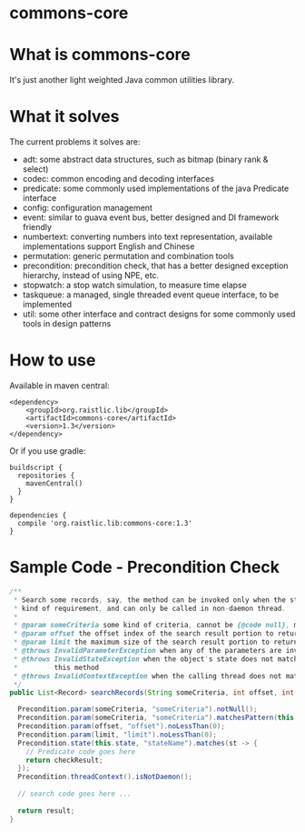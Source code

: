 commons-core
==============

# What is commons-core 

It's just another light weighted Java common utilities library.

# What it solves

The current problems it solves are:

- adt: some abstract data structures, such as bitmap (binary rank & select)
- codec: common encoding and decoding interfaces
- predicate: some commonly used implementations of the java Predicate interface
- config: configuration management
- event: similar to guava event bus, better designed and DI framework friendly
- numbertext: converting numbers into text representation, available implementations support English and Chinese
- permutation: generic permutation and combination tools
- precondition: precondition check, that has a better designed exception hierarchy, instead of using NPE, etc.
- stopwatch: a stop watch simulation, to measure time elapse
- taskqueue: a managed, single threaded event queue interface, to be implemented
- util: some other interface and contract designs for some commonly used tools in design patterns

# How to use

Available in maven central:
```
<dependency>
    <groupId>org.raistlic.lib</groupId>
    <artifactId>commons-core</artifactId>
    <version>1.3</version>
</dependency>
```

Or if you use gradle:
```
buildscript {
  repositories {
    mavenCentral()
  }
}

dependencies {
  compile 'org.raistlic.lib:commons-core:1.3'
}
```

# Sample Code - Precondition Check

``` java
/**
 * Search some records, say, the method can be invoked only when the state of the object meets some 
 * kind of requirement, and can only be called in non-daemon thread.
 *
 * @param someCriteria some kind of criteria, cannot be {@code null}, must match some pattern.
 * @param offset the offset index of the search result portion to return, cannot be less than {@code 0}.
 * @param limit the maximum size of the search result portion to return, cannot be less than {@code 0}.
 * @throws InvalidParameterException when any of the parameters are invalid.
 * @throws InvalidStateException when the object's state does not match the requirement for calling 
 *         this method
 * @throws InvalidContextException when the calling thread does not match the requirement
 */
public List<Record> searchRecords(String someCriteria, int offset, int limit) {

  Precondition.param(someCriteria, "someCriteria").notNull();
  Precondition.param(someCriteria, "someCriteria").matchesPattern(this.someRegexPattern);
  Precondition.param(offset, "offset").noLessThan(0);
  Precondition.param(limit, "limit").noLessThan(0);
  Precondition.state(this.state, "stateName").matches(st -> {
    // Predicate code goes here
    return checkResult;
  });
  Precondition.threadContext().isNotDaemon();
  
  // search code goes here ...
  
  return result;
}

```